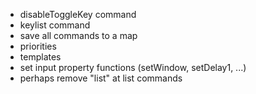 - disableToggleKey command
- keylist command
- save all commands to a map
- priorities
- templates
- set input property functions (setWindow, setDelay1, ...)
- perhaps remove "list" at list commands
